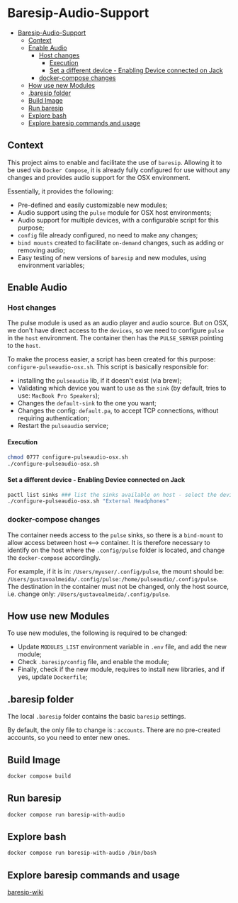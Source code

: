 # Baresip-Audio-Support

- [Baresip-Audio-Support](#baresip-audio-support)
  - [Context](#context)
  - [Enable Audio](#enable-audio)
    - [Host changes](#host-changes)
      - [Execution](#execution)
      - [Set a different device - Enabling Device connected on Jack](#set-a-different-device---enabling-device-connected-on-jack)
    - [docker-compose changes](#docker-compose-changes)
  - [How use new Modules](#how-use-new-modules)
  - [.baresip folder](#baresip-folder)
  - [Build Image](#build-image)
  - [Run baresip](#run-baresip)
  - [Explore bash](#explore-bash)
  - [Explore baresip commands and usage](#explore-baresip-commands-and-usage)

## Context

This project aims to enable and facilitate the use of `baresip`.
Allowing it to be used via `Docker Compose`, it is already fully configured for use without any changes and provides audio support for the OSX environment.

Essentially, it provides the following:

- Pre-defined and easily customizable new modules;
- Audio support using the `pulse` module for OSX host environments;
- Audio support for multiple devices, with a configurable script for this purpose;
- `config` file already configured, no need to make any changes;
- `bind mounts` created to facilitate `on-demand` changes, such as adding or removing audio;
- Easy testing of new versions of `baresip` and new modules, using environment variables;

## Enable Audio

### Host changes

The pulse module is used as an audio player and audio source.
But on OSX, we don't have direct access to the `devices`, so we need to configure `pulse` in the `host` environment. The container then has the `PULSE_SERVER` pointing to the `host`.

To make the process easier, a script has been created for this purpose: `configure-pulseaudio-osx.sh`.
This script is basically responsible for:

- installing the `pulseaudio` lib, if it doesn't exist (via brew);
- Validating which device you want to use as the `sink` (by default, tries to use: `MacBook Pro Speakers`);
- Changes the `default-sink` to the one you want;
- Changes the config: `default.pa`, to accept TCP connections, without requiring authentication;
- Restart the `pulseaudio` service;

#### Execution

```sh
chmod 0777 configure-pulseaudio-osx.sh
./configure-pulseaudio-osx.sh
```

#### Set a different device - Enabling Device connected on Jack

```sh
pactl list sinks ### list the sinks available on host - select the device wanted from description Field
./configure-pulseaudio-osx.sh "External Headphones"
```

### docker-compose changes

The container needs access to the `pulse` sinks, so there is a `bind-mount` to allow access between host <--> container.
It is therefore necessary to identify on the host where the `.config/pulse` folder is located, and change the `docker-compose` accordingly.

For example, if it is in: `/Users/myuser/.config/pulse`, the mount should be:
`/Users/gustavoalmeida/.config/pulse:/home/pulseaudio/.config/pulse`.
The destination in the container must not be changed, only the host source, i.e. change only: `/Users/gustavoalmeida/.config/pulse`.

## How use new Modules

To use new modules, the following is required to be changed:

- Update `MODULES_LIST` environment variable in `.env` file, and add the new module;
- Check `.baresip/config` file, and enable the module;
- Finally, check if the new module, requires to install new libraries, and if yes, update `Dockerfile`;

## .baresip folder

The local `.baresip` folder contains the basic `baresip` settings.

By default, the only file to change is : `accounts`. There are no pre-created accounts, so you need to enter new ones.

## Build Image

```sh
docker compose build
```

## Run baresip

```sh
docker compose run baresip-with-audio
```

## Explore bash

```sh
docker compose run baresip-with-audio /bin/bash
```

## Explore baresip commands and usage

[baresip-wiki](https://github.com/baresip/baresip/wiki)
